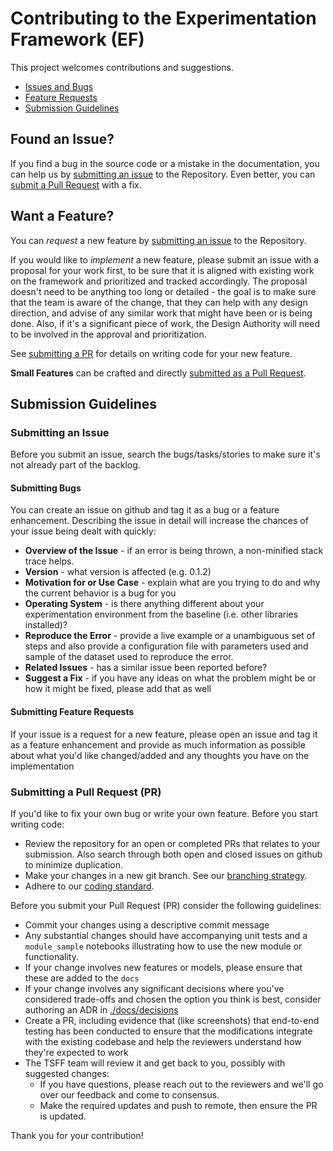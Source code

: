 # Contributing to the Experimentation Framework (EF)

This project welcomes contributions and suggestions.

- [Issues and Bugs](#issue)
- [Feature Requests](#feature)
- [Submission Guidelines](#submit)

## <a name="issue"></a> Found an Issue?

If you find a bug in the source code or a mistake in the documentation, you can help us by [submitting an issue](#submit-issue) to the Repository. Even better, you can [submit a Pull Request](#submit-pr) with a fix.

## <a name="feature"></a> Want a Feature?

You can *request* a new feature by [submitting an issue](#submit-issue) to the Repository.

If you would like to *implement* a new feature, please submit an issue with a proposal for your work first, to be sure that it is aligned with existing work on the framework and prioritized and tracked accordingly. The proposal doesn't need to be anything too long or detailed - the goal is to make sure that the team is aware of the change, that they can help with any design direction, and advise of any similar work that might have been or is being done. Also, if it's a significant piece of work, the Design Authority will need to be involved in the approval and prioritization.

See [submitting a PR](#submit-pr) for details on writing code for your new feature.

**Small Features** can be crafted and directly [submitted as a Pull Request](#submit-pr).

## <a name="submit"></a> Submission Guidelines

### <a name="submit-issue"></a> Submitting an Issue

Before you submit an issue, search the bugs/tasks/stories to make sure it's not already part of the backlog.

#### Submitting Bugs

You can create an issue on github and tag it as a bug or a feature enhancement. Describing the issue in detail will increase the chances of your issue being dealt with quickly:

- **Overview of the Issue** - if an error is being thrown, a non-minified stack trace helps.
- **Version** - what version is affected (e.g. 0.1.2)
- **Motivation for or Use Case** - explain what are you trying to do and why the current behavior is a bug for you
- **Operating System** - is there anything different about your experimentation environment from the baseline (i.e. other libraries installed)?
- **Reproduce the Error** - provide a live example or a unambiguous set of steps and also provide a configuration file with parameters used and sample of the dataset used to reproduce the error.
- **Related Issues** - has a similar issue been reported before?
- **Suggest a Fix** - if you have any ideas on what the problem might be or how it might be fixed, please add that as well

#### Submitting Feature Requests

If your issue is a request for a new feature, please open an issue and tag it as a feature enhancement and provide as much information as possible about what you'd like changed/added and any thoughts you have on the implementation

### <a name="submit-pr"></a> Submitting a Pull Request (PR)

If you'd like to fix your own bug or write your own feature. Before you start writing code:

- Review the repository for an open or completed PRs that relates to your submission. Also search through both open and closed issues on github to minimize duplication.
- Make your changes in a new git branch. See our [branching strategy](./docs/decisions/0003-Branch-Strategy.md).
- Adhere to our [coding standard](./docs/coding_standards.md).

Before you submit your Pull Request (PR) consider the following guidelines:

- Commit your changes using a descriptive commit message
- Any substantial changes should have accompanying unit tests and a `module_sample` notebooks illustrating how to use the new module or functionality.
- If your change involves new features or models, please ensure that these are added to the `docs`
- If your change involves any significant decisions where you've considered trade-offs and chosen the option you think is best, consider authoring an ADR in [./docs/decisions](./docs/decisions)
- Create a PR, including evidence that (like screenshots) that end-to-end testing has been conducted to ensure that the modifications integrate with the existing codebase and help the reviewers understand how they're expected to work
- The TSFF team will review it and get back to you, possibly with suggested changes:
  - If you have questions, please reach out to the reviewers and we'll go over our feedback and come to consensus.
  - Make the required updates and push to remote, then ensure the PR is updated.

Thank you for your contribution!
